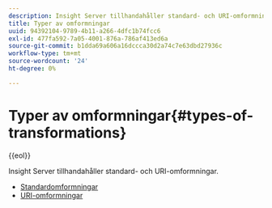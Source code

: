 ```yaml
---
description: Insight Server tillhandahåller standard- och URI-omformningar.
title: Typer av omformningar
uuid: 94392104-9789-4b11-a266-4dfc1b74fcc6
exl-id: 477fa592-7a05-4001-876a-786af413ed6a
source-git-commit: b1dda69a606a16dccca30d2a74c7e63dbd27936c
workflow-type: tm+mt
source-wordcount: '24'
ht-degree: 0%

---
```


# Typer av omformningar{#types-of-transformations}

{{eol}}

Insight Server tillhandahåller standard- och URI-omformningar.

* [Standardomformningar](../../../../home/c-dataset-const-proc/c-data-trans/c-transf-types/c-standard-transf/c-standard-transf.md#concept-25f4bdbf8fe74c4aaeb2fcd226243886)
* [URI-omformningar](../../../../home/c-dataset-const-proc/c-data-trans/c-transf-types/c-uri-transf/c-uri-transf.md#concept-2dfa0ffcd83d4fb69c1f42ad50dea125)

